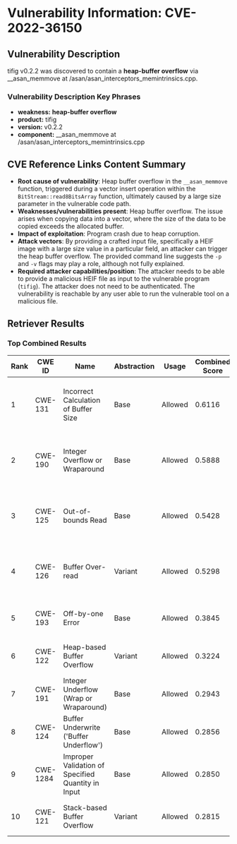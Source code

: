 # Vulnerability Information: CVE-2022-36150

## Vulnerability Description
tifig v0.2.2 was discovered to contain a **heap-buffer overflow** via __asan_memmove at /asan/asan_interceptors_memintrinsics.cpp.

### Vulnerability Description Key Phrases
- **weakness:** **heap-buffer overflow**
- **product:** tifig
- **version:** v0.2.2
- **component:** __asan_memmove at /asan/asan_interceptors_memintrinsics.cpp

## CVE Reference Links Content Summary
- **Root cause of vulnerability**: Heap buffer overflow in the `__asan_memmove` function, triggered during a vector insert operation within the `BitStream::read8BitsArray` function, ultimately caused by a large size parameter in the vulnerable code path.
- **Weaknesses/vulnerabilities present**: Heap buffer overflow. The issue arises when copying data into a vector, where the size of the data to be copied exceeds the allocated buffer.
- **Impact of exploitation**: Program crash due to heap corruption.
- **Attack vectors**: By providing a crafted input file, specifically a HEIF image with a large size value in a particular field, an attacker can trigger the heap buffer overflow. The provided command line suggests the `-p` and `-v` flags may play a role, although not fully explained.
- **Required attacker capabilities/position**: The attacker needs to be able to provide a malicious HEIF file as input to the vulnerable program (`tifig`). The attacker does not need to be authenticated. The vulnerability is reachable by any user able to run the vulnerable tool on a malicious file.

## Retriever Results

### Top Combined Results

| Rank | CWE ID | Name | Abstraction | Usage | Combined Score | Retrievers | Individual Scores |
|------|--------|------|-------------|-------|---------------|------------|-------------------|
| 1 | CWE-131 | Incorrect Calculation of Buffer Size | Base | Allowed | 0.6116 | dense, sparse, graph | dense: 0.481, sparse: 0.088, graph: 0.896 |
| 2 | CWE-190 | Integer Overflow or Wraparound | Base | Allowed | 0.5888 | dense, sparse, graph | dense: 0.524, sparse: 0.106, graph: 0.744 |
| 3 | CWE-125 | Out-of-bounds Read | Base | Allowed | 0.5428 | dense, sparse, graph | dense: 0.471, sparse: 0.109, graph: 0.684 |
| 4 | CWE-126 | Buffer Over-read | Variant | Allowed | 0.5298 | dense, sparse, graph | dense: 0.513, sparse: 0.110, graph: 0.711 |
| 5 | CWE-193 | Off-by-one Error | Base | Allowed | 0.3845 | sparse, graph | sparse: 0.104, graph: 0.909 |
| 6 | CWE-122 | Heap-based Buffer Overflow | Variant | Allowed | 0.3224 | dense, sparse | dense: 0.533, sparse: 0.144 |
| 7 | CWE-191 | Integer Underflow (Wrap or Wraparound) | Base | Allowed | 0.2943 | dense, sparse | dense: 0.478, sparse: 0.096 |
| 8 | CWE-124 | Buffer Underwrite ('Buffer Underflow') | Base | Allowed | 0.2856 | dense, sparse | dense: 0.467, sparse: 0.091 |
| 9 | CWE-1284 | Improper Validation of Specified Quantity in Input | Base | Allowed | 0.2850 | dense, sparse | dense: 0.464, sparse: 0.092 |
| 10 | CWE-121 | Stack-based Buffer Overflow | Variant | Allowed | 0.2815 | dense, sparse | dense: 0.500, sparse: 0.096 |


